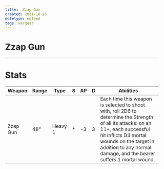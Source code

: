 ```yaml
---
title:  Zzap Gun
created: 2021-10-26
notetype: nofeed
tags: wargear
---
```


# Zzap Gun

---

# Stats

| Weapon   | Range | Type    | S   | AP  | D   | Abilities                                                                                                                                                                                                                                               |
| -------- | ----- | ------- | --- | --- | --- | ------------------------------------------------------------------------------------------------------------------------------------------------------------------------------------------------------------------------------------------------------- |
| Zzap Gun | 48"   | Heavy 1 | *   | -3  | 3   | Each time this weapon is selected to shoot with, roll 2D6 to determine the Strength of all its attacks: on an 11+, each successful hit inflicts D3 mortal wounds on the target in addition to any normal damage, and the bearer suffers 1 mortal wound. | 